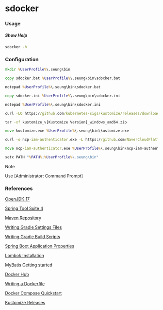 # sdocker

### Usage

##### Show Help

```cmd
sdocker -h
```

### Configuration

```cmd
mkdir %UserProfile%\.seung\bin
```

```cmd
copy sdocker.bat %UserProfile%\.seung\bin\sdocker.bat
```

```cmd
notepad %UserProfile%\.seung\bin\sdocker.bat
```

```cmd
copy sdocker.ini %UserProfile%\.seung\bin\sdocker.ini
```

```cmd
notepad %UserProfile%\.seung\bin\sdocker.ini
```

```cmd
curl -LO https://github.com/kubernetes-sigs/kustomize/releases/download/kustomize/v[Kustomize Version]/kustomize_v[Kustomize Version]_windows_amd64.zip
```

```cmd
tar -xf kustomize_v[Kustomize Version]_windows_amd64.zip
```

```cmd
move kustomize.exe %UserProfile%\.seung\bin\kustomize.exe
```

```cmd
curl -o ncp-iam-authenticator.exe -L https://github.com/NaverCloudPlatform/ncp-iam-authenticator/releases/latest/download/ncp-iam-authenticator_windows_amd64.exe
```

```cmd
move ncp-iam-authenticator.exe %UserProfile%\.seung\bin\ncp-iam-authenticator.exe
```

```cmd
setx PATH "%PATH%;%UserProfile%\.seung\bin"
```

> [!NOTE]
> Use [Administrator: Command Prompt]

### References

[OpenJDK 17](https://jdk.java.net/java-se-ri/17)

[Spring Tool Suite 4](https://spring.io/tools)

[Maven Repository](https://mvnrepository.com/)

[Writing Gradle Settings Files](https://docs.gradle.org/current/userguide/writing_settings_files.html)

[Writing Gradle Build Scripts](https://docs.gradle.org/current/userguide/writing_build_scripts.html)

[Spring Boot Application Properties](https://docs.spring.io/spring-boot/appendix/application-properties/index.html)

[Lombok Installation](https://projectlombok.org/setup/eclipse)

[MyBatis Getting started](https://mybatis.org/mybatis-3/getting-started.html)

[Docker Hub](https://hub.docker.com/)

[Writing a Dockerfile](https://docs.docker.com/guides/docker-concepts/building-images/writing-a-dockerfile/)

[Docker Compose Quickstart](https://docs.docker.com/compose/gettingstarted/)

[Kustomize Releases](https://github.com/kubernetes-sigs/kustomize/releases)
